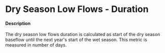 # Dry Season Low Flows - Duration

#### Description

The dry season low flows duration is calculated as start of the dry season baseflow until the next year's start of the wet season. This metric is measured in number of days. 

